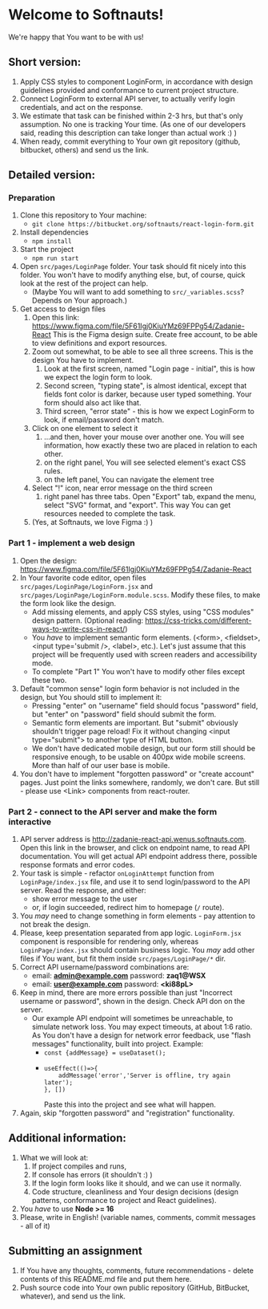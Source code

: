 # Welcome to Softnauts!

We're happy that You want to be with us!

## Short version:
1.   Apply CSS styles to component LoginForm, in accordance with design guidelines provided and conformance to current project structure.
2.   Connect LoginForm to external API server, to actually verify login credentials, and act on the response.
3.   We estimate that task can be finished within 2-3 hrs, but that's only assumption. No one is tracking Your time. (As one of our developers said, reading this description can take longer than actual work :) )
4.   When ready, commit everything to Your own git repository (github, bitbucket, others) and send us the link.

## Detailed version:

### Preparation
1.   Clone this repository to Your machine:
     -    `git clone https://bitbucket.org/softnauts/react-login-form.git`
2.   Install dependencies
     -    `npm install`
3.   Start the project
     -    `npm run start`
4.   Open `src/pages/LoginPage` folder. Your task should fit nicely into this folder. You won't have to modify anything else, but, of course, quick look at the rest of the project can help.
     -    (Maybe You will want to add something to `src/_variables.scss`? Depends on Your approach.)
5.   Get access to design files
     1.    Open this link: https://www.figma.com/file/5F61Igj0KiuYMz69FPPg54/Zadanie-React This is the Figma design suite. Create free account, to be able to view definitions and export resources.
     2.    Zoom out somewhat, to be able to see all three screens. This is the design You have to implement.
           1.    Look at the first screen, named "Login page - initial", this is how we expect the login form to look.
           2.    Second screen, "typing state", is almost identical, except that fields font color is darker, because user typed something. Your form should also act like that.
           3.    Third screen, "error state" - this is how we expect LoginForm to look, if email/password don't match.
     3.    Click on one element to select it
           1.    ...and then, hover your mouse over another one. You will see information, how exactly these two are placed in relation to each other.
           2.    on the right panel, You will see selected element's exact CSS rules.
           3.    on the left panel, You can navigate the element tree
     4.    Select "!" icon, near error message on the third screen
           1.    right panel has three tabs. Open "Export" tab, expand the menu, select "SVG" format, and "export". This way You can get resources needed to complete the task.
     5.    (Yes, at Softnauts, we love Figma :) )

### Part 1 - implement a web design
1.    Open the design: https://www.figma.com/file/5F61Igj0KiuYMz69FPPg54/Zadanie-React
2.    In Your favorite code editor, open files `src/pages/LoginPage/LoginForm.jsx` and `src/pages/LoginPage/LoginForm.module.scss`. Modify these files, to make the form look like the design.
      -    Add missing elements, and apply CSS styles, using "CSS modules" design pattern. (Optional reading: https://css-tricks.com/different-ways-to-write-css-in-react/)
      -    You _have_ to implement semantic form elements. (&lt;form&gt;, &lt;fieldset&gt;, &lt;input type='submit /&gt;, &lt;label&gt;, etc.). Let's just assume that this project will be frequently used with screen readers and accessibility mode.
      -    To complete "Part 1" You won't have to modify other files except these two.
3.    Default "common sense" login form behavior is not included in the design, but You should still to implement it:
      -    Pressing "enter" on "username" field should focus "password" field, but "enter" on "password" field should submit the form.
      -    Semantic form elements are important. But "submit" obviously shouldn't trigger page reload! Fix it without changing &lt;input type="submit"&gt; to another type of HTML button.
      -    We don't have dedicated mobile design, but our form still should be responsive enough, to be usable on 400px wide mobile screens. More than half of our user base is mobile.
4.    You don't have to implement "forgotten password" or "create account" pages. Just point the links somewhere, randomly, we don't care. But still - please use &lt;Link&gt; components from react-router.

### Part 2 - connect to the API server and make the form interactive
1.    API server address is http://zadanie-react-api.wenus.softnauts.com. Open this link in the browser, and click on endpoint name, to read API documentation. You will get actual API endpoint address there, possible response formats and error codes.
2.    Your task is simple - refactor `onLoginAttempt` function from `LoginPage/index.jsx` file, and use it to send login/password to the API server. Read the response, and either:
      -    show error message to the user
      -    or, if login succeeded, redirect him to homepage (`/` route).
3.    You _may_ need to change something in form elements - pay attention to not break the design.
4.    Please, keep presentation separated from app logic. `LoginForm.jsx` component is responsible for rendering only, whereas `LoginPage/index.jsx` should contain business logic. You _may_ add other files if You want, but fit them inside `src/pages/LoginPage/*` dir.
5.    Correct API username/password combinations are:
      -    email: **admin@example.com** password: **zaq1@WSX**
      -    email: **user@example.com** password: **&lt;ki88pL&gt;**
6.    Keep in mind, there are more errors possible than just "Incorrect username or password", shown in the design. Check API don on the server.
      -    Our example API endpoint will sometimes be unreachable, to simulate network loss. You may expect timeouts, at about 1:6 ratio. As You don't have a design for network error feedback, use "flash messages" functionality, built into project. Example:
           -    `const {addMessage} = useDataset();` 
           -    ````
                useEffect(()=>{
                    addMessage('error','Server is offline, try again later');
                }, [])
                ````
                Paste this into the project and see what will happen.
7.    Again, skip "forgotten password" and "registration" functionality.

## Additional information:
1.  What we will look at:
    1.    If project compiles and runs,
    2.    If console has errors (it shouldn't :) )
    3.    If the login form looks like it should, and we can use it normally.
    4.    Code structure, cleanliness and Your design decisions (design patterns, conformance to project and React guidelines).
2.  You _have_ to use **Node >= 16**
3.  Please, write in English! (variable names, comments, commit messages - all of it)

## Submitting an assignment

1. If You have any thoughts, comments, future recommendations -  delete contents of this README.md file and put them here.
2. Push source code into Your own public repository (GitHub, BitBucket, whatever), and send us the link.
